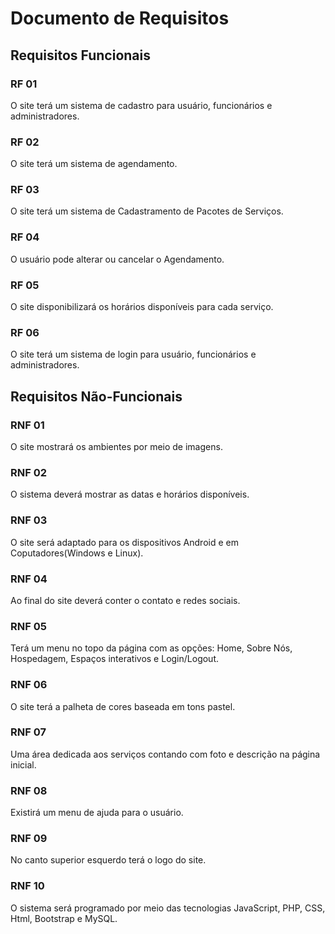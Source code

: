 # Documento de Requisitos

## Requisitos Funcionais

### RF 01

O site terá um sistema de cadastro para usuário, funcionários e administradores.

### RF 02

O site terá um sistema de agendamento.

### RF 03

O site terá um sistema de Cadastramento de Pacotes de Serviços.

### RF 04

O usuário pode alterar ou cancelar o Agendamento.

### RF 05

O site disponibilizará os horários disponíveis para cada serviço.

### RF 06

O site terá um sistema de login para usuário, funcionários e administradores.


## Requisitos Não-Funcionais

### RNF 01

O site mostrará os ambientes por meio de imagens.

### RNF 02

O sistema deverá mostrar as datas e horários disponíveis.

### RNF 03

O site será adaptado para os dispositivos Android e em Coputadores(Windows e Linux).

### RNF 04

Ao final do site deverá conter o contato e redes sociais.

### RNF 05

Terá um menu no topo da página com as opções: Home, Sobre Nós, Hospedagem, Espaços interativos e Login/Logout.

### RNF 06

O site terá a palheta de cores baseada em tons pastel.

### RNF 07

Uma área dedicada aos serviços contando com foto e descrição na página inicial.

### RNF 08

Existirá um menu de ajuda para o usuário.

### RNF 09

No canto superior esquerdo terá o logo do site.

### RNF 10

O sistema será programado por meio das tecnologias JavaScript, PHP, CSS, Html, Bootstrap e MySQL.
